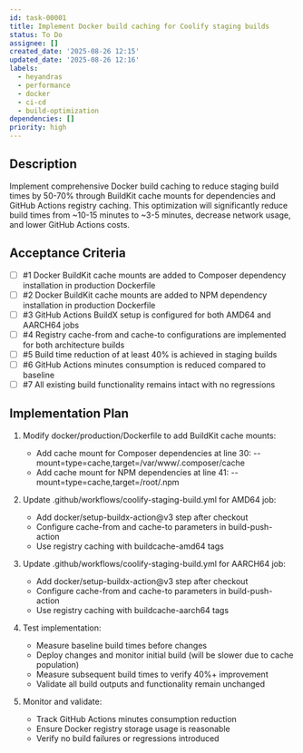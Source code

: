 ```yaml
---
id: task-00001
title: Implement Docker build caching for Coolify staging builds
status: To Do
assignee: []
created_date: '2025-08-26 12:15'
updated_date: '2025-08-26 12:16'
labels:
  - heyandras
  - performance
  - docker
  - ci-cd
  - build-optimization
dependencies: []
priority: high
---
```


## Description

Implement comprehensive Docker build caching to reduce staging build times by 50-70% through BuildKit cache mounts for dependencies and GitHub Actions registry caching. This optimization will significantly reduce build times from ~10-15 minutes to ~3-5 minutes, decrease network usage, and lower GitHub Actions costs.

## Acceptance Criteria
<!-- AC:BEGIN -->
- [ ] #1 Docker BuildKit cache mounts are added to Composer dependency installation in production Dockerfile
- [ ] #2 Docker BuildKit cache mounts are added to NPM dependency installation in production Dockerfile
- [ ] #3 GitHub Actions BuildX setup is configured for both AMD64 and AARCH64 jobs
- [ ] #4 Registry cache-from and cache-to configurations are implemented for both architecture builds
- [ ] #5 Build time reduction of at least 40% is achieved in staging builds
- [ ] #6 GitHub Actions minutes consumption is reduced compared to baseline
- [ ] #7 All existing build functionality remains intact with no regressions
<!-- AC:END -->

## Implementation Plan

1. Modify docker/production/Dockerfile to add BuildKit cache mounts:
   - Add cache mount for Composer dependencies at line 30: --mount=type=cache,target=/var/www/.composer/cache
   - Add cache mount for NPM dependencies at line 41: --mount=type=cache,target=/root/.npm

2. Update .github/workflows/coolify-staging-build.yml for AMD64 job:
   - Add docker/setup-buildx-action@v3 step after checkout
   - Configure cache-from and cache-to parameters in build-push-action
   - Use registry caching with buildcache-amd64 tags

3. Update .github/workflows/coolify-staging-build.yml for AARCH64 job:
   - Add docker/setup-buildx-action@v3 step after checkout  
   - Configure cache-from and cache-to parameters in build-push-action
   - Use registry caching with buildcache-aarch64 tags

4. Test implementation:
   - Measure baseline build times before changes
   - Deploy changes and monitor initial build (will be slower due to cache population)
   - Measure subsequent build times to verify 40%+ improvement
   - Validate all build outputs and functionality remain unchanged

5. Monitor and validate:
   - Track GitHub Actions minutes consumption reduction
   - Ensure Docker registry storage usage is reasonable
   - Verify no build failures or regressions introduced
